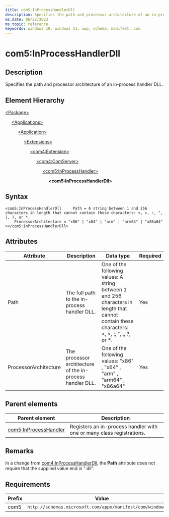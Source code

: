 ```yaml
---
title: com5:InProcessHandlerDll
description: Specifies the path and processor architecture of an in-process handler DLL. (com5:InProcessHandlerDll)
ms.date: 06/22/2023
ms.topic: reference
keywords: windows 10, windows 11, uwp, schema, manifest, com
---
```


# com5:InProcessHandlerDll



## Description

Specifies the path and processor architecture of an in-process handler DLL. 

## Element Hierarchy
[\<Package\>](element-package.md)

&nbsp;&nbsp;&nbsp;&nbsp; [\<Applications\>](element-applications.md)

&nbsp;&nbsp;&nbsp;&nbsp; &nbsp;&nbsp;&nbsp;&nbsp; [\<Application\>](element-application.md)

&nbsp;&nbsp;&nbsp;&nbsp; &nbsp;&nbsp;&nbsp;&nbsp; &nbsp;&nbsp;&nbsp;&nbsp; [\<Extensions\>](element-1-extensions.md)

&nbsp;&nbsp;&nbsp;&nbsp; &nbsp;&nbsp;&nbsp;&nbsp; &nbsp;&nbsp;&nbsp;&nbsp; &nbsp;&nbsp;&nbsp;&nbsp; [\<com4:Extension\>](element-com4-extension.md)

&nbsp;&nbsp;&nbsp;&nbsp; &nbsp;&nbsp;&nbsp;&nbsp; &nbsp;&nbsp;&nbsp;&nbsp; &nbsp;&nbsp;&nbsp;&nbsp; &nbsp;&nbsp;&nbsp;&nbsp; [\<com4:ComServer\>](element-com4-comserver.md)

&nbsp;&nbsp;&nbsp;&nbsp; &nbsp;&nbsp;&nbsp;&nbsp; &nbsp;&nbsp;&nbsp;&nbsp; &nbsp;&nbsp;&nbsp;&nbsp; &nbsp;&nbsp;&nbsp;&nbsp; &nbsp;&nbsp;&nbsp;&nbsp; [\<com5:InProcessHandler\>](element-com5-inprocesshandler.md)

&nbsp;&nbsp;&nbsp;&nbsp; &nbsp;&nbsp;&nbsp;&nbsp; &nbsp;&nbsp;&nbsp;&nbsp; &nbsp;&nbsp;&nbsp;&nbsp; &nbsp;&nbsp;&nbsp;&nbsp; &nbsp;&nbsp;&nbsp;&nbsp; &nbsp;&nbsp;&nbsp;&nbsp; **&lt;com5:InProcessHandlerDll&gt;**


## Syntax
```syntax
<com5:InProcessHandlerDll     Path = A string between 1 and 256 characters in length that cannot contain these characters: <, >, :, ", |, ?, or *.
    ProcessorArchitecture = "x86" | "x64" | "arm" | "arm64" | "x86a64"
></com5:InProcessHandlerDll>
```


## Attributes

| Attribute | Description | Data type | Required |
| -----------| -------------| -----------| ----------|
| Path | The full path to the in-process handler DLL. | One of the following values: A string between 1 and 256 characters in length that cannot contain these characters: <, >, :, ", ,, ?, or *.| Yes |
| ProcessorArchitecture | The processor architecture of the in-process handler DLL. | One of the following values: "x86" , "x64" , "arm" , "arm64" , "x86a64"| Yes |

## Parent elements

| Parent element | Description |
|-|-|
| [com5:InProcessHandler](element-com5-inprocesshandler.md) | Registers an in-process handler with one or many class registrations. |


## Remarks 

In a change from [com4:InProcessHandlerDll](element-com4-inprocesshandlerdll.md), the **Path** attribute does not require that the supplied value end in ".dll".


## Requirements
| Prefix | Value |
| ---------------| -------------------------------------------------------------|
| com5 | `http://schemas.microsoft.com/appx/manifest/com/windows10/5` |
